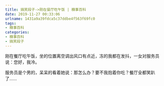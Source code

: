 ```yaml
---
title: 搞笑段子->刚在餐厅吃午饭 | 糗事百科
date: 2019-11-27 00:33:06
urlname: 1431a9a39fdca5c37ddbe4f563f69fc0
tags: 
- 糗事百科
categories:
- 糗事百科
- 搞笑段子
---
```

刚在餐厅吃午饭，坐的位置离空调出风口有点近，冻的我都在发抖，一女对服务员说：您好，我冷。

服务员是个男的，呆呆的看着她说：那怎么办？要不我抱着你吃？餐厅全都笑趴了……


